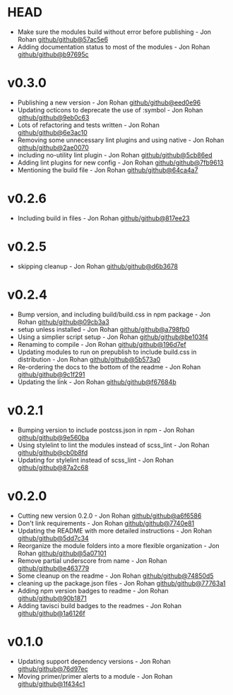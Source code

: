 # HEAD

 * Make sure the modules build without error before publishing - Jon Rohan [github/github@57ac5e6](https://github.com/github/github/commit/57ac5e6)
 * Adding documentation status to most of the modules - Jon Rohan [github/github@b97695c](https://github.com/github/github/commit/b97695c)

# v0.3.0

 * Publishing a new version - Jon Rohan [github/github@eed0e96](https://github.com/github/github/commit/eed0e96)
 * Updating octicons to deprecate the use of :symbol - Jon Rohan [github/github@9eb0c63](https://github.com/github/github/commit/9eb0c63)
 * Lots of refactoring and tests written - Jon Rohan [github/github@6e3ac10](https://github.com/github/github/commit/6e3ac10)
 * Removing some unnecessary lint plugins and using native - Jon Rohan [github/github@2ae0070](https://github.com/github/github/commit/2ae0070)
 * including no-utility lint plugin - Jon Rohan [github/github@5cb86ed](https://github.com/github/github/commit/5cb86ed)
 * Adding lint plugins for new config - Jon Rohan [github/github@7fb9613](https://github.com/github/github/commit/7fb9613)
 * Mentioning the build file - Jon Rohan [github/github@64ca4a7](https://github.com/github/github/commit/64ca4a7)

# v0.2.6

 * Including build in files - Jon Rohan [github/github@817ee23](https://github.com/github/github/commit/817ee23)

# v0.2.5

 * skipping cleanup - Jon Rohan [github/github@d6b3678](https://github.com/github/github/commit/d6b3678)

# v0.2.4

 * Bump version, and including build/build.css in npm package - Jon Rohan [github/github@09cb3a3](https://github.com/github/github/commit/09cb3a3)
 * setup unless installed - Jon Rohan [github/github@a798fb0](https://github.com/github/github/commit/a798fb0)
 * Using a simplier script setup - Jon Rohan [github/github@be103f4](https://github.com/github/github/commit/be103f4)
 * Renaming to compile - Jon Rohan [github/github@196d7ef](https://github.com/github/github/commit/196d7ef)
 * Updating modules to run on prepublish to include build.css in distribution - Jon Rohan [github/github@5b573a0](https://github.com/github/github/commit/5b573a0)
 * Re-ordering the docs to the bottom of the readme - Jon Rohan [github/github@9c1f291](https://github.com/github/github/commit/9c1f291)
 * Updating the link - Jon Rohan [github/github@f67684b](https://github.com/github/github/commit/f67684b)

# v0.2.1

 * Bumping version to include postcss.json in npm - Jon Rohan [github/github@9e560ba](https://github.com/github/github/commit/9e560ba)
 * Using stylelint to lint the modules instead of scss_lint - Jon Rohan [github/github@cb0b8fd](https://github.com/github/github/commit/cb0b8fd)
 * Updating for stylelint instead of scss_lint - Jon Rohan [github/github@87a2c68](https://github.com/github/github/commit/87a2c68)

# v0.2.0

 * Cutting new version 0.2.0 - Jon Rohan [github/github@a6f6586](https://github.com/github/github/commit/a6f6586)
 * Don't link requirements - Jon Rohan [github/github@7740e81](https://github.com/github/github/commit/7740e81)
 * Updating the README with more detailed instructions - Jon Rohan [github/github@5dd7c34](https://github.com/github/github/commit/5dd7c34)
 * Reorganize the module folders into a more flexible organization - Jon Rohan [github/github@5a07101](https://github.com/github/github/commit/5a07101)
 * Remove partial underscore from name - Jon Rohan [github/github@e463779](https://github.com/github/github/commit/e463779)
 * Some cleanup on the readme - Jon Rohan [github/github@74850d5](https://github.com/github/github/commit/74850d5)
 * cleaning up the package.json files - Jon Rohan [github/github@77763a1](https://github.com/github/github/commit/77763a1)
 * Adding npm version badges to readme - Jon Rohan [github/github@90b1871](https://github.com/github/github/commit/90b1871)
 * Adding tavisci build badges to the readmes - Jon Rohan [github/github@1a6126f](https://github.com/github/github/commit/1a6126f)

# v0.1.0

 * Updating support dependency versions - Jon Rohan [github/github@76d97ec](https://github.com/github/github/commit/76d97ec)
 * Moving primer/primer alerts to a module - Jon Rohan [github/github@1f434c1](https://github.com/github/github/commit/1f434c1)